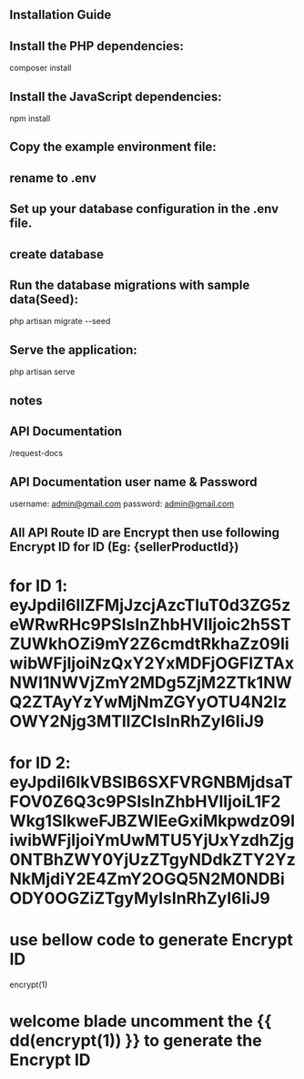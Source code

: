 
## Installation Guide

## Install the PHP dependencies:
composer install

## Install the JavaScript dependencies:
npm install

## Copy the example environment file:
## rename to .env

## Set up your database configuration in the .env file.

## create database

## Run the database migrations with sample data(Seed):
php artisan migrate --seed

## Serve the application:
php artisan serve



## notes

## API Documentation
/request-docs

## API Documentation user name & Password
username: admin@gmail.com
password: admin@gmail.com

## All API Route ID are Encrypt then use following Encrypt ID for ID (Eg: {sellerProductId})
# for ID 1: eyJpdiI6IlZFMjJzcjAzcTluT0d3ZG5zeWRwRHc9PSIsInZhbHVlIjoic2h5STZUWkhOZi9mY2Z6cmdtRkhaZz09IiwibWFjIjoiNzQxY2YxMDFjOGFlZTAxNWI1NWVjZmY2MDg5ZjM2ZTk1NWQ2ZTAyYzYwMjNmZGYyOTU4N2IzOWY2Njg3MTllZCIsInRhZyI6IiJ9

# for ID 2: eyJpdiI6IkVBSlB6SXFVRGNBMjdsaTFOV0Z6Q3c9PSIsInZhbHVlIjoiL1F2Wkg1SlkweFJBZWlEeGxiMkpwdz09IiwibWFjIjoiYmUwMTU5YjUxYzdhZjg0NTBhZWY0YjUzZTgyNDdkZTY2YzNkMjdiY2E4ZmY2OGQ5N2M0NDBiODY0OGZiZTgyMyIsInRhZyI6IiJ9 

# use bellow code to generate Encrypt ID
encrypt(1) 

# welcome blade uncomment the  {{ dd(encrypt(1)) }} to generate the Encrypt ID

